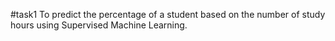 #task1
To predict the percentage of a student based on the number of study hours using Supervised Machine Learning.
